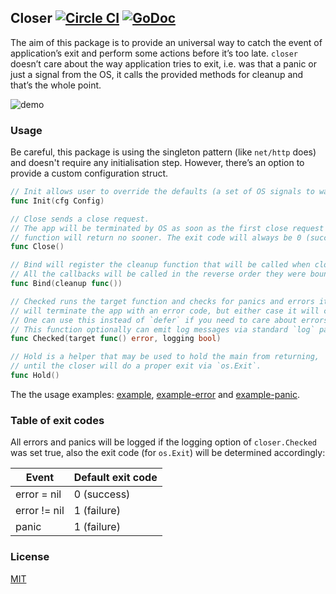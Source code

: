 ## Closer [![Circle CI](https://circleci.com/gh/xlab/closer/tree/master.svg?style=svg)](https://circleci.com/gh/xlab/closer/tree/master) [![GoDoc](https://godoc.org/github.com/xlab/closer?status.svg)](https://godoc.org/github.com/xlab/closer)

The aim of this package is to provide an universal way to catch the event of application’s exit and perform some actions before it’s too late. `closer` doesn’t care about the way application tries to exit, i.e. was that a panic or just a signal from the OS, it calls the provided methods for cleanup and that’s the whole point.

![demo](https://habrastorage.org/getpro/habr/post_images/f2c/025/0cb/f2c0250cbc4e8519d706b5a35374d40d.png)

### Usage

Be careful, this package is using the singleton pattern (like `net/http` does) and doesn't require any initialisation step. However, there’s an option to provide a custom configuration struct.

```go
// Init allows user to override the defaults (a set of OS signals to watch for, for example).
func Init(cfg Config)

// Close sends a close request.
// The app will be terminated by OS as soon as the first close request will be handled by closer, this
// function will return no sooner. The exit code will always be 0 (success).
func Close()

// Bind will register the cleanup function that will be called when closer will get a close request.
// All the callbacks will be called in the reverse order they were bound, that's similar to how `defer` works.
func Bind(cleanup func())

// Checked runs the target function and checks for panics and errors it may yield. In case of panic or error, closer
// will terminate the app with an error code, but either case it will call all the bound callbacks beforehand.
// One can use this instead of `defer` if you need to care about errors and panics that always may happen.
// This function optionally can emit log messages via standard `log` package.
func Checked(target func() error, logging bool)

// Hold is a helper that may be used to hold the main from returning,
// until the closer will do a proper exit via `os.Exit`.
func Hold()
```

The the usage examples: [example](/cmd/example/main.go), [example-error](/cmd/example-error/main.go) and [example-panic](/cmd/example-panic/main.go).

### Table of exit codes

All errors and panics will be logged if the logging option of `closer.Checked` was set true, also the exit code (for `os.Exit`) will be determined accordingly:

Event         | Default exit code
------------- | -------------
error = nil   | 0 (success)
error != nil  | 1 (failure)
panic         | 1 (failure)

### License

[MIT](/LICENSE)
